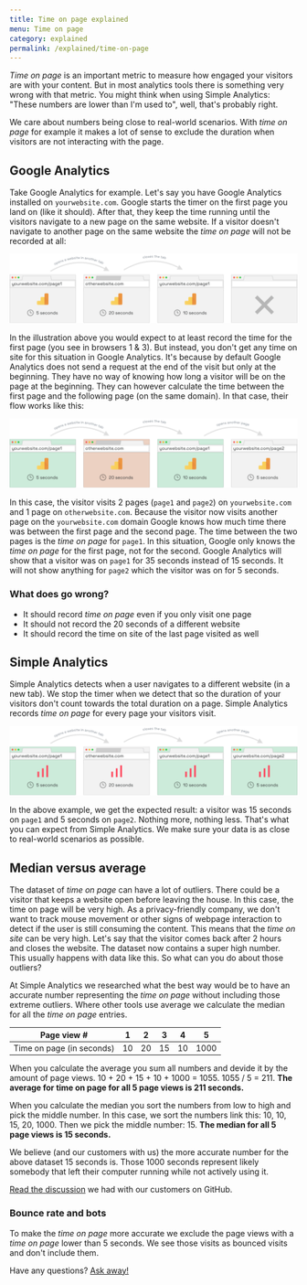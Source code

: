 ```yaml
---
title: Time on page explained
menu: Time on page
category: explained
permalink: /explained/time-on-page
---
```


_Time on page_ is an important metric to measure how engaged your visitors are with your content. But in most analytics tools there is something very wrong with that metric. You might think when using Simple Analytics: "These numbers are lower than I'm used to", well, that's probably right.

We care about numbers being close to real-world scenarios. With _time on page_ for example it makes a lot of sense to exclude the duration when visitors are not interacting with the page.

## Google Analytics

Take Google Analytics for example. Let's say you have Google Analytics installed on `yourwebsite.com`. Google starts the timer on the first page you land on (like it should). After that, they keep the time running until the visitors navigate to a new page on the same website. If a visitor doesn't navigate to another page on the same website the _time on page_ will not be recorded at all:

![](/images/time-on-page-ga-stop.png)

In the illustration above you would expect to at least record the time for the first page (you see in browsers 1 & 3). But instead, you don't get any time on site for this situation in Google Analytics. It's because by default Google Analytics does not send a request at the end of the visit but only at the beginning. They have no way of knowing how long a visitor will be on the page at the beginning. They can however calculate the time between the first page and the following page (on the same domain). In that case, their flow works like this:

![](/images/time-on-page-ga.png)

In this case, the visitor visits 2 pages (`page1` and `page2`) on `yourwebsite.com` and 1 page on `otherwebsite.com`. Because the visitor now visits another page on the `yourwebsite.com` domain Google knows how much time there was between the first page and the second page. The time between the two pages is the _time on page_ for `page1`. In this situation, Google only knows the _time on page_ for the first page, not for the second. Google Analytics will show that a visitor was on `page1` for 35 seconds instead of 15 seconds. It will not show anything for `page2` which the visitor was on for 5 seconds.

### What does go wrong?

- It should record _time on page_ even if you only visit one page
- It should not record the 20 seconds of a different website
- It should record the time on site of the last page visited as well

## Simple Analytics

Simple Analytics detects when a user navigates to a different website (in a new tab). We stop the timer when we detect that so the duration of your visitors don't count towards the total duration on a page. Simple Analytics records _time on page_ for every page your visitors visit.

![](/images/time-on-page-sa.png)

In the above example, we get the expected result: a visitor was 15 seconds on `page1` and 5 seconds on `page2`. Nothing more, nothing less. That's what you can expect from Simple Analytics. We make sure your data is as close to real-world scenarios as possible.

## Median versus average

The dataset of _time on page_ can have a lot of outliers. There could be a visitor that keeps a website open before leaving the house. In this case, the time on page will be very high. As a privacy-friendly company, we don't want to track mouse movement or other signs of webpage interaction to detect if the user is still consuming the content. This means that the _time on site_ can be very high. Let's say that the visitor comes back after 2 hours and closes the website. The dataset now contains a super high number. This usually happens with data like this. So what can you do about those outliers?

At Simple Analytics we researched what the best way would be to have an accurate number representing the _time on page_ without including those extreme outliers. Where other tools use average we calculate the median for all the _time on page_ entries.

| Page view #               | 1   | 2   | 3   | 4   | 5    |
| ------------------------- | --- | --- | --- | --- | ---- |
| Time on page (in seconds) | 10  | 20  | 15  | 10  | 1000 |

When you calculate the average you sum all numbers and devide it by the amount of page views. 10 + 20 + 15 + 10 + 1000 = 1055. 1055 / 5 = 211. **The average for time on page for all 5 page views is 211 seconds.**

When you calculate the median you sort the numbers from low to high and pick the middle number. In this case, we sort the numbers link this: 10, 10, 15, 20, 1000. Then we pick the middle number: 15. **The median for all 5 page views is 15 seconds.**

We believe (and our customers with us) the more accurate number for the above dataset 15 seconds is. Those 1000 seconds represent likely somebody that left their computer running while not actively using it.

[Read the discussion](https://github.com/simpleanalytics/roadmap/issues/100) we had with our customers on GitHub.

### Bounce rate and bots

To make the _time on page_ more accurate we exclude the page views with a _time on page_ lower than 5 seconds. We see those visits as bounced visits and don't include them.

Have any questions? [Ask away!](https://simpleanalytics.com/contact)
